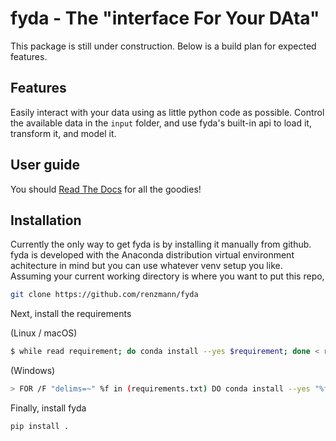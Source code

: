 # fyda - The "interface For Your DAta"

This package is still under construction. Below is a build plan for expected
features.


## Features

Easily interact with your data using as little python code as possible. Control
the available data in the ``input`` folder, and use fyda's built-in api to
load it, transform it, and model it. 


## User guide

You should [Read The Docs](https://fyda.readthedocs.io/en/latest/) for all
the goodies!


## Installation

Currently the only way to get fyda is by installing it manually from github.
fyda is developed with the Anaconda distribution virtual environment
achitecture in mind but you can use whatever venv setup you like.
Assuming your current working directory is where you want to put this repo, 

```sh
git clone https://github.com/renzmann/fyda
```


Next, install the requirements

(Linux / macOS)

```sh
$ while read requirement; do conda install --yes $requirement; done < requirements.txt
```

(Windows)

```sh
> FOR /F "delims=~" %f in (requirements.txt) DO conda install --yes "%f" || pip install "%f"
```

Finally, install fyda

```sh
pip install .
```


